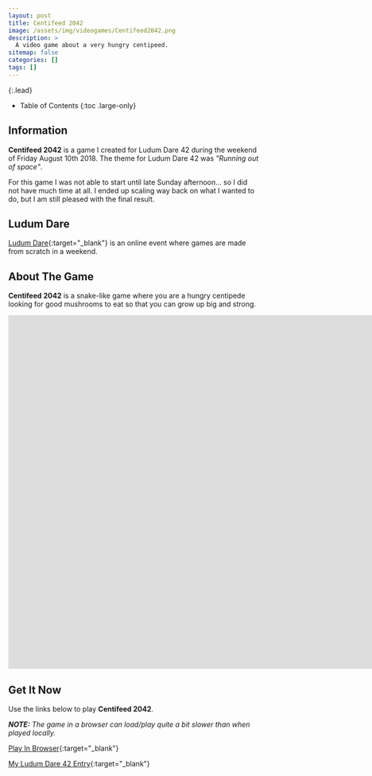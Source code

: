 ```yaml
---
layout: post
title: Centifeed 2042
image: /assets/img/videogames/Centifeed2042.png
description: >
  A video game about a very hungry centipeed.
sitemap: false
categories: []
tags: []
---
```


{:.lead}

- Table of Contents
{:toc .large-only}

## Information

**Centifeed 2042** is a game I created for Ludum Dare 42 during the weekend of Friday August 10th 2018.  The theme for Ludum Dare 42 was *"Running out of space"*.  

For this game I was not able to start until late Sunday afternoon... so I did not have much time at all. I ended up scaling way back on what I wanted to do, but I am still pleased with the final result.

## Ludum Dare

[Ludum Dare](https://ldjam.com/){:target="_blank"} is an online event where games are made from scratch in a weekend.

## About The Game

**Centifeed 2042** is a snake-like game where you are a hungry centipede looking for good mushrooms to eat so that you can grow up big and strong.

<div class="lead aspect-ratio sixteen-nine">
          
<iframe width="1903" height="711" src="https://www.youtube.com/embed/jag9Q8HPuZg" frameborder="0" allow="accelerometer; autoplay; clipboard-write; encrypted-media; gyroscope; picture-in-picture" allowfullscreen></iframe>

</div>

## Get It Now

Use the links below to play **Centifeed 2042**.

***NOTE:***  *The game in a browser can load/play quite a bit slower than when played locally.*

[Play In Browser](https://jeffreychaplin.github.io/LudumDare42_Centifeed2042/){:target="_blank"}

[My Ludum Dare 42 Entry](https://ldjam.com/events/ludum-dare/42/centifeed-2042){:target="_blank"}

